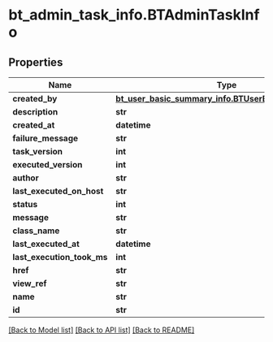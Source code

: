 # bt_admin_task_info.BTAdminTaskInfo

## Properties
Name | Type | Description | Notes
------------ | ------------- | ------------- | -------------
**created_by** | [**bt_user_basic_summary_info.BTUserBasicSummaryInfo**](BTUserBasicSummaryInfo.md) |  | [optional] 
**description** | **str** |  | [optional] 
**created_at** | **datetime** |  | [optional] 
**failure_message** | **str** |  | [optional] 
**task_version** | **int** |  | [optional] 
**executed_version** | **int** |  | [optional] 
**author** | **str** |  | [optional] 
**last_executed_on_host** | **str** |  | [optional] 
**status** | **int** |  | [optional] 
**message** | **str** |  | [optional] 
**class_name** | **str** |  | [optional] 
**last_executed_at** | **datetime** |  | [optional] 
**last_execution_took_ms** | **int** |  | [optional] 
**href** | **str** |  | [optional] 
**view_ref** | **str** |  | [optional] 
**name** | **str** |  | [optional] 
**id** | **str** |  | [optional] 

[[Back to Model list]](../README.md#documentation-for-models) [[Back to API list]](../README.md#documentation-for-api-endpoints) [[Back to README]](../README.md)


